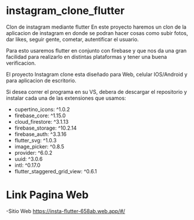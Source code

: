 # instagram_clone_flutter

Clon de instagram mediante flutter 
En este proyecto haremos un clon de la aplicacion de instagram en donde se podran hacer cosas como
subir fotos, dar likes, seguir gente, cometar, autentificar el usuario.

Para esto usaremos flutter en conjunto con firebase y que nos da una gran facilidad para realizarlo en
distintas plataformas y tener una buena verificacion.

El proyecto Instagram clone esta diseñado para Web, celular IOS/Android y para aplicacion de escritorio.

Si desea correr el programa en su VS, debera de descargar el repositorio y instalar cada una de las extensiones que usamos:
<ul>
  <li>cupertino_icons: ^1.0.2</li>
  <li>firebase_core: ^1.15.0</li>
  <li>cloud_firestore: ^3.1.13</li>
  <li>firebase_storage: ^10.2.14</li>
  <li>firebase_auth: ^3.3.16</li>
  <li>flutter_svg: ^1.0.3</li>
  <li>image_picker: ^0.8.5</li>
  <li>provider: ^6.0.2</li>
  <li>uuid: ^3.0.6</li>
  <li>intl: ^0.17.0</li>
  <li>flutter_staggered_grid_view: ^0.6.1</li>
</ul>

<h1>Link Pagina Web</h1>

-Sitio Web https://insta-flutter-658ab.web.app/#/
